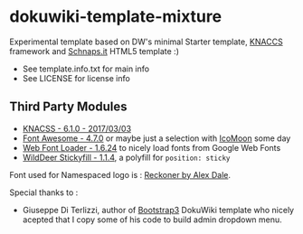 # dokuwiki-template-mixture
Experimental template based on DW's minimal Starter template, [KNACCS](http://github.com) framework and [Schnaps.it](http://schnaps.it/) HTML5 template :)

* See template.info.txt for main info
* See LICENSE for license info

## Third Party Modules

* [KNACSS - 6.1.0 - 2017/03/03](http://knacss.com/)
* [Font Awesome - 4.7.0](http://fontawesome.io/) or maybe just a selection with [IcoMoon](https://icomoon.io/) some day
* [Web Font Loader - 1.6.24](https://github.com/typekit/webfontloader) to nicely load fonts from Google Web Fonts
* [WildDeer Stickyfill - 1.1.4](https://github.com/wilddeer/stickyfill), a polyfill for `position: sticky`

Font used for Namespaced logo is : [Reckoner by Alex Dale](https://www.behance.net/alexiandale).

Special thanks to :
* Giuseppe Di Terlizzi, author of [Bootstrap3](https://www.dokuwiki.org/template:bootstrap3) DokuWiki template who nicely acepted that I copy some of his code to build admin dropdown menu.
